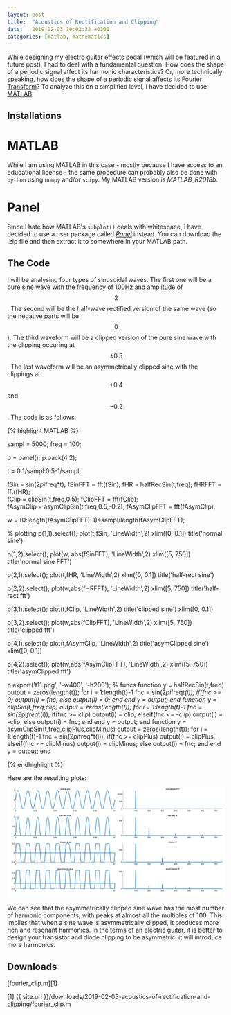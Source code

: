 ```yaml
---
layout: post
title:  "Acoustics of Rectification and Clipping"
date:   2019-02-03 10:02:32 +0300
categories: [matlab, mathematics]
---
```


<script type="text/javascript" async src="https://cdnjs.cloudflare.com/ajax/libs/mathjax/2.7.5/latest.js?config=TeX-MML-AM_CHTML"> </script>

While designing my electro guitar effects pedal (which will be featured in a future post), I had to deal with a fundamental question: How does the shape of a periodic signal affect its harmonic characteristics? Or, more technically speaking, how does the shape of a periodic signal affects its [Fourier Transform](http://mathworld.wolfram.com/FourierTransform.html)? To analyze this on a simplified level, I have decided to use [MATLAB](https://www.mathworks.com/products/matlab.html).

## Installations

# MATLAB

While I am using MATLAB in this case - mostly because I have access to an educational license - the same procedure can probably also be done with `python` using `numpy` and/or `scipy`. My MATLAB version is _MATLAB_R2018b_.

# Panel

Since I hate how MATLAB's `subplot()` deals with whitespace, I have decided to use a user package called [_Panel_](https://www.mathworks.com/matlabcentral/fileexchange/20003-panel) instead. You can download the .zip file and then extract it to somewhere in your MATLAB path.

## The Code

I will be analysing four types of sinusoidal waves. The first one will be a pure sine wave with the frequency of 100Hz and amplitude of $$2$$. The second will be the half-wave rectified version of the same wave (so the negative parts will be $$0$$). The third waveform will be a clipped version of the pure sine wave with the clipping occuring at $$ \pm 0.5 $$. The last waveform will be an asymmetrically clipped sine with the clippings at $$+0.4$$ and $$-0.2$$. The code is as follows:

{% highlight MATLAB %}

sampl = 5000;
freq = 100;

p = panel();
p.pack(4,2);


t = 0:1/sampl:0.5-1/sampl;

fSin = sin(2*pi*freq*t);
fSinFFT = fft(fSin);
fHR = halfRecSin(t,freq);
fHRFFT = fft(fHR);     
fClip = clipSin(t,freq,0.5);
fClipFFT = fft(fClip);     
fAsymClip = asymClipSin(t,freq,0.5,-0.2);
fAsymClipFFT = fft(fAsymClip);

w = (0:length(fAsymClipFFT)-1)*sampl/length(fAsymClipFFT);

% plotting
p(1,1).select();
plot(t,fSin, 'LineWidth',2)
xlim([0, 0.1])
title('normal sine')

p(1,2).select();
plot(w, abs(fSinFFT), 'LineWidth',2)
xlim([5, 750])
title('normal sine FFT')


p(2,1).select();
plot(t,fHR, 'LineWidth',2)
xlim([0, 0.1])
title('half-rect sine')

p(2,2).select();
plot(w,abs(fHRFFT), 'LineWidth',2)
xlim([5, 750])
title('half-rect fft')


p(3,1).select();
plot(t,fClip, 'LineWidth',2)
title('clipped sine')
xlim([0, 0.1])

p(3,2).select();
plot(w,abs(fClipFFT), 'LineWidth',2)
xlim([5, 750])
title('clipped fft')

p(4,1).select();
plot(t,fAsymClip, 'LineWidth',2)
title('asymClipped sine')
xlim([0, 0.1])

p(4,2).select();
plot(w,abs(fAsymClipFFT), 'LineWidth',2)
xlim([5, 750])
title('asymClipped fft')

p.export('t11.png', '-w400', '-h200');
% funcs
function y = halfRecSin(t,freq)
    output = zeros(length(t));
    for i = 1:length(t)-1
        fnc = sin(2*pi*freq*t(i));
        if(fnc >= 0)
            output(i) = fnc;
        else
            output(i) = 0;
        end
    end
    y = output;
end
function y = clipSin(t,freq,clip)
    output = zeros(length(t));
    for i = 1:length(t)-1
        fnc = sin(2*pi*freq*t(i));
        if(fnc >= clip)
            output(i) = clip;
        elseif(fnc <= -clip)
            output(i) = -clip;
        else
            output(i) = fnc;
        end
    end
    y = output;
end
function y = asymClipSin(t,freq,clipPlus,clipMinus)
    output = zeros(length(t));
    for i = 1:length(t)-1
        fnc = sin(2*pi*freq*t(i));
        if(fnc >= clipPlus)
            output(i) = clipPlus;
        elseif(fnc <= clipMinus)
            output(i) = clipMinus;
        else
            output(i) = fnc;
        end
    end
    y = output;
end

{% endhighlight %}

Here are the resulting plots:

![](/assets/2019-02-03-acoustics-of-rectification-and-clipping/t11.png)

We can see that the asymmetrically clipped sine wave has the most number of harmonic components, with peaks at almost all the multiples of 100. This implies that when a sine wave is asymmetrically clipped, it produces more rich and resonant harmonics. In the terms of an electric guitar, it is better to design your transistor and diode clipping to be asymmetric: it will introduce more harmonics.

## Downloads

[fourier_clip.m][1]

[1]:{{ site.url }}/downloads/2019-02-03-acoustics-of-rectification-and-clipping/fourier_clip.m
